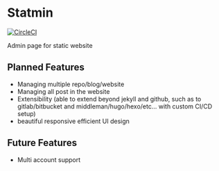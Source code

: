# Statmin

[![CircleCI](https://circleci.com/gh/statmin/statmin/tree/master.svg?style=svg)](https://circleci.com/gh/statmin/statmin/tree/master)

Admin page for static website

## Planned Features

* Managing multiple repo/blog/website
* Managing all post in the website
* Extensibility (able to extend beyond jekyll and github, such as to gitlab/bitbucket and middleman/hugo/hexo/etc... with custom CI/CD setup)
* beautiful responsive efficient UI design

## Future Features

* Multi account support
